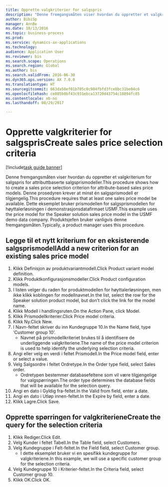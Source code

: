```yaml
--- 
title: Opprette valgkriterier for salgspris
description: "Denne fremgangsmåten viser hvordan du oppretter et valgkriterium for salgspris for attributtbaserte salgsprismodeller."
author: BibiSp
manager: AnnBe
ms.date: 10/13/2016
ms.topic: business-process
ms.prod: 
ms.service: dynamics-ax-applications
ms.technology: 
audience: Application User
ms.reviewer: bis
ms.search.scope: Operations
ms.search.region: Global
ms.author: bis
ms.search.validFrom: 2016-06-30
ms.dyn365.ops.version: AX 7.0.0
ms.translationtype: HT
ms.sourcegitcommit: 663da58ef01b705c0c984fbfd3fce8bc31be04c6
ms.openlocfilehash: ce805b0bf43c931ebca13720d43754c18094fc85
ms.contentlocale: nb-no
ms.lasthandoff: 08/29/2017

---
```

# <a name="create-sales-price-selection-criteria"></a><span data-ttu-id="3ec35-103">Opprette valgkriterier for salgspris</span><span class="sxs-lookup"><span data-stu-id="3ec35-103">Create sales price selection criteria</span></span>

[!include[task guide banner](../../includes/task-guide-banner.md)]

<span data-ttu-id="3ec35-104">Denne fremgangsmåten viser hvordan du oppretter et valgkriterium for salgspris for attributtbaserte salgsprismodeller.</span><span class="sxs-lookup"><span data-stu-id="3ec35-104">This procedure shows how to create a sales price selection criterion for attribute-based sales price models.</span></span> <span data-ttu-id="3ec35-105">Denne prosedyren krever at minst én salgsprismodell er tilgjengelig.</span><span class="sxs-lookup"><span data-stu-id="3ec35-105">This procedure requires that at least one sales price model be available.</span></span> <span data-ttu-id="3ec35-106">Dette eksemplet bruker prismodellen for salgsprismodellen for høyttalerløsningen i demonstrasjonsdatafirmaet USMF.</span><span class="sxs-lookup"><span data-stu-id="3ec35-106">This example uses the price model for the Speaker solution sales price model in the USMF demo data company.</span></span> <span data-ttu-id="3ec35-107">Produktsjefen bruker vanligvis denne fremgangsmåten.</span><span class="sxs-lookup"><span data-stu-id="3ec35-107">Typically, a product manager uses this procedure.</span></span>


## <a name="add-a-new-criterion-for-an-existing-sales-price-model"></a><span data-ttu-id="3ec35-108">Legge til et nytt kriterium for en eksisterende salgsprismodell</span><span class="sxs-lookup"><span data-stu-id="3ec35-108">Add a new criterion for an existing sales price model</span></span>
1. <span data-ttu-id="3ec35-109">Klikk Definisjon av produktvariantmodell.</span><span class="sxs-lookup"><span data-stu-id="3ec35-109">Click Product variant model definition.</span></span>
2. <span data-ttu-id="3ec35-110">Klikk Produktkonfigurasjonsmodeller.</span><span class="sxs-lookup"><span data-stu-id="3ec35-110">Click Product configuration models.</span></span>
3. <span data-ttu-id="3ec35-111">I listen velger du raden for produktmodellen for høyttalerløsningen, men ikke klikk koblingen for modellnavnet.</span><span class="sxs-lookup"><span data-stu-id="3ec35-111">In the list, select the row for the Speaker solution product model, but don’t click the link for the model name.</span></span>
4. <span data-ttu-id="3ec35-112">Klikk Modell i handlingsruten.</span><span class="sxs-lookup"><span data-stu-id="3ec35-112">On the Action Pane, click Model.</span></span>
5. <span data-ttu-id="3ec35-113">Klikk Prismodellkriterier.</span><span class="sxs-lookup"><span data-stu-id="3ec35-113">Click Price model criteria.</span></span>
6. <span data-ttu-id="3ec35-114">Klikk Ny.</span><span class="sxs-lookup"><span data-stu-id="3ec35-114">Click New.</span></span>
7. <span data-ttu-id="3ec35-115">I Navn-feltet skriver du inn Kundegruppe 10.</span><span class="sxs-lookup"><span data-stu-id="3ec35-115">In the Name field, type ‘Customer group 10’.</span></span>
    * <span data-ttu-id="3ec35-116">Navnet på prismodellkriteriet brukes til å identifisere de underliggende valgkriteriene.</span><span class="sxs-lookup"><span data-stu-id="3ec35-116">The name of the price model criterion is used to help identify the underlying selection criteria.</span></span>  
8. <span data-ttu-id="3ec35-117">Angi eller velg en verdi i feltet Prismodell.</span><span class="sxs-lookup"><span data-stu-id="3ec35-117">In the Price model field, enter or select a value.</span></span>
9. <span data-ttu-id="3ec35-118">Velg Salgsordre i feltet Ordretype.</span><span class="sxs-lookup"><span data-stu-id="3ec35-118">In the Order type field, select Sales order.</span></span>
    * <span data-ttu-id="3ec35-119">Ordretypen bestemmer databasefeltene som vil være tilgjengelige for valgspørringen.</span><span class="sxs-lookup"><span data-stu-id="3ec35-119">The order type determines the database fields that will be available for the selection query.</span></span>  
10. <span data-ttu-id="3ec35-120">Angi en dato i Gyldig fra-feltet.</span><span class="sxs-lookup"><span data-stu-id="3ec35-120">In the Valid from field, enter a date.</span></span>
11. <span data-ttu-id="3ec35-121">Angi en dato i Utløp innen-feltet.</span><span class="sxs-lookup"><span data-stu-id="3ec35-121">In the Expire by field, enter a date.</span></span>
12. <span data-ttu-id="3ec35-122">Klikk Lagre.</span><span class="sxs-lookup"><span data-stu-id="3ec35-122">Click Save.</span></span>

## <a name="create-the-query-for-the-selection-criteria"></a><span data-ttu-id="3ec35-123">Opprette spørringen for valgkriteriene</span><span class="sxs-lookup"><span data-stu-id="3ec35-123">Create the query for the selection criteria</span></span>
1. <span data-ttu-id="3ec35-124">Klikk Rediger.</span><span class="sxs-lookup"><span data-stu-id="3ec35-124">Click Edit.</span></span>
2. <span data-ttu-id="3ec35-125">Velg Kunder i feltet Tabell.</span><span class="sxs-lookup"><span data-stu-id="3ec35-125">In the Table field, select Customers.</span></span> 
3. <span data-ttu-id="3ec35-126">Velg Kundegruppe i Felt-feltet.</span><span class="sxs-lookup"><span data-stu-id="3ec35-126">In the Field field, select Customer group.</span></span>
    * <span data-ttu-id="3ec35-127">I dette eksemplet bruker vi en spesifikk kundegruppe for valgkriteriene.</span><span class="sxs-lookup"><span data-stu-id="3ec35-127">In this example, we will use a specific customer group for the selection criteria.</span></span>  
4. <span data-ttu-id="3ec35-128">Velg Kundegruppe 10 i Kriterier-feltet.</span><span class="sxs-lookup"><span data-stu-id="3ec35-128">In the Criteria field, select Customer group 10.</span></span> 
5. <span data-ttu-id="3ec35-129">Klikk OK.</span><span class="sxs-lookup"><span data-stu-id="3ec35-129">Click OK.</span></span>


